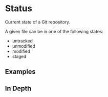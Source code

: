 

# Status

Current state of a Git repository.

A given file can be in one of the following states:

- untracked
- unmodified
- modified
- staged

## Examples

### 

## In Depth
